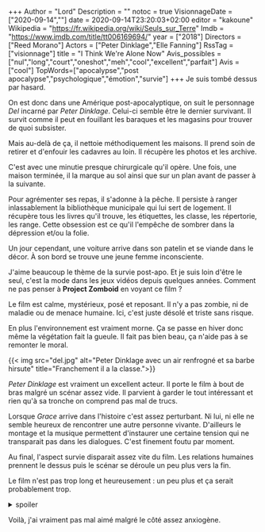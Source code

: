 +++
Author = "Lord"
Description = ""
notoc = true
VisionnageDate = ["2020-09-14",""]
date = 2020-09-14T23:20:03+02:00
editor = "kakoune"
Wikipedia = "https://fr.wikipedia.org/wiki/Seuls_sur_Terre"
Imdb = "https://www.imdb.com/title/tt006169694/"
year = ["2018"]
Directors = ["Reed Morano"]
Actors = ["Peter Dinklage","Elle Fanning"]
RssTag = ["visionnage"]
title = "I Think We're Alone Now"
Avis_possibles = ["nul","long","court","oneshot","meh","cool","excellent","parfait"]
Avis = ["cool"] 
TopWords=["apocalypse","post apocalypse","psychologique","émotion","survie"]
+++
Je suis tombé dessus par hasard.

On est donc dans une Amérique post-apocalyptique, on suit le personnage *Del* incarné par *Peter Dinklage*.
Celui-ci semble être le dernier survivant.
Il survit comme il peut en fouillant les baraques et les magasins pour trouver de quoi subsister.

Mais au-delà de ça, il nettoie méthodiquement les maisons.
Il prend soin de retirer et d'enfouir les cadavres au loin.
Il récupère les photos et les archive.

C'est avec une minutie presque chirurgicale qu'il opère.
Une fois, une maison terminée, il la marque au sol ainsi que sur un plan avant de passer à la suivante.

Pour agrémenter ses repas, il s'adonne à la pêche.
Il persiste à ranger inlassablement la bibliothèque municipale qui lui sert de logement.
Il récupère tous les livres qu'il trouve, les étiquettes, les classe, les répertorie, les range.
Cette obsession est ce qu'il l'empêche de sombrer dans la dépression et/ou la folie.

Un jour cependant, une voiture arrive dans son patelin et se viande dans le décor.
À son bord se trouve une jeune femme inconsciente.

J'aime beaucoup le thème de la survie post-apo.
Et je suis loin d'être le seul, c'est la mode dans les jeux vidéos depuis quelques années.
Comment ne pas penser à **Project Zomboid** en voyant ce film ?

Le film est calme, mystérieux, posé et reposant.
Il n'y a pas zombie, ni de maladie ou de menace humaine.
Ici, c'est juste désolé et triste sans risque.

En plus l'environnement est vraiment morne.
Ça se passe en hiver donc même la végétation fait la gueule.
Il fait pas bien beau, ça n'aide pas à se remonter le moral.

{{< img src="del.jpg" alt="Peter Dinklage avec un air renfrogné et sa barbe hirsute" title="Franchement il a la classe.">}}

*Peter Dinklage* est vraiment un excellent acteur.
Il porte le film à bout de bras malgré un scénar assez vide.
Il parvient à garder le tout intéressant et rien qu'à sa tronche on comprend pas mal de trucs.

Lorsque *Grace* arrive dans l'histoire c'est assez perturbant.
Ni lui, ni elle ne semble heureux de rencontrer une autre personne vivante.
D'ailleurs le montage et la musique permettent d'instaurer une certaine tension qui ne transparait pas dans les dialogues.
C'est finement foutu par moment.

Au final, l'aspect survie disparait assez vite du film.
Les relations humaines prennent le dessus puis le scénar se déroule un peu plus vers la fin.

Le film n'est pas trop long et heureusement : un peu plus et ça serait probablement trop.

<details><summary>spoiler</summary>

Vers la fin, deux autres personnages font leur apparition : le père et la mère de *Grace*.
Passé le moment “Ha bha merde qu'est-ce qu'elle fout là *Charlotte Gainsbourg* O___O, ça devient un peu confus et particulier.

Il y a bien plus de survivants ?
Ok pourquoi pas.
Mais pourquoi être parti dans le délire de médecin qui traficote l'esprit toussa.

Ça part en couille.

Et puis au final, la raison donnée est pas si mal.
Le fait de supprimer les émotions négatives et les souvenirs trop lourds n'est pas si débile suite à un tel traumatisme de cette ampleur.

Ça explique d'ailleurs pourquoi malgré le comportement assez infect de *Del*, *Grace* reste au final ultra calme.
Même lorsqu'il fait en sorte de se débarasser du chien, elle ne lui a, au final, rien dit.
Je suppose que c'est la suppression de la colère qui lui a permis de tempérer son humeur et son comportement.

Bref, alors que ma première réaction fut négative, j'ai trouvé ça pas mal du tout.
Et puis ça permet d'avoir un peu plus d'histoire sur la fin.
</details>

Voilà, j'ai vraiment pas mal aimé malgré le côté assez anxiogène.
